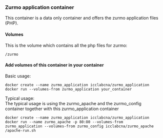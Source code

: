 ### Zurmo application container
This container is a data only container and offers the zurmo application files (PHP).

#### Volumes
This is the volume which contains all the php files for zurmo:  
```
/zurmo
```

#### Add volumes of this container in your container
Basic usage:  
```
docker create --name zurmo_application icclabcna/zurmo_application
docker run --volumes-from zurmo_application your_container
```

Typical usage:  
The typical usage is using the zurmo_apache and the zurmo_config container together with this zurmo_application container  
```
docker create --name zurmo_application icclabcna/zurmo_application
docker run --name zurmo_apache -p 80:80 --volumes-from zurmo_application --volumes-from zurmo_config icclabcna/zurmo_apache /apache-run.sh
```